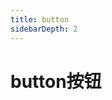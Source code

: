 ```yaml
---
title: button
sidebarDepth: 2
---
```

# button按钮
<ClientOnly>
<button-demos></button-demos>
</ClientOnly>
 